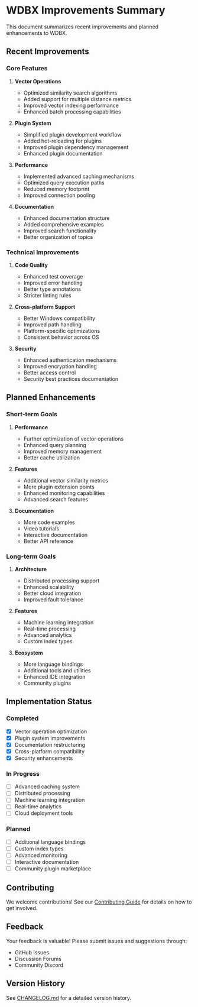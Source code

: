 # WDBX Improvements Summary

<!-- category: Development -->
<!-- priority: 85 -->
<!-- tags: improvements, updates, changelog, roadmap -->

This document summarizes recent improvements and planned enhancements to WDBX.

## Recent Improvements

### Core Features

1. **Vector Operations**
   - Optimized similarity search algorithms
   - Added support for multiple distance metrics
   - Improved vector indexing performance
   - Enhanced batch processing capabilities

2. **Plugin System**
   - Simplified plugin development workflow
   - Added hot-reloading for plugins
   - Improved plugin dependency management
   - Enhanced plugin documentation

3. **Performance**
   - Implemented advanced caching mechanisms
   - Optimized query execution paths
   - Reduced memory footprint
   - Improved connection pooling

4. **Documentation**
   - Enhanced documentation structure
   - Added comprehensive examples
   - Improved search functionality
   - Better organization of topics

### Technical Improvements

1. **Code Quality**
   - Enhanced test coverage
   - Improved error handling
   - Better type annotations
   - Stricter linting rules

2. **Cross-platform Support**
   - Better Windows compatibility
   - Improved path handling
   - Platform-specific optimizations
   - Consistent behavior across OS

3. **Security**
   - Enhanced authentication mechanisms
   - Improved encryption handling
   - Better access control
   - Security best practices documentation

## Planned Enhancements

### Short-term Goals

1. **Performance**
   - Further optimization of vector operations
   - Enhanced query planning
   - Improved memory management
   - Better cache utilization

2. **Features**
   - Additional vector similarity metrics
   - More plugin extension points
   - Enhanced monitoring capabilities
   - Advanced search features

3. **Documentation**
   - More code examples
   - Video tutorials
   - Interactive documentation
   - Better API reference

### Long-term Goals

1. **Architecture**
   - Distributed processing support
   - Enhanced scalability
   - Better cloud integration
   - Improved fault tolerance

2. **Features**
   - Machine learning integration
   - Real-time processing
   - Advanced analytics
   - Custom index types

3. **Ecosystem**
   - More language bindings
   - Additional tools and utilities
   - Enhanced IDE integration
   - Community plugins

## Implementation Status

### Completed

- [x] Vector operation optimization
- [x] Plugin system improvements
- [x] Documentation restructuring
- [x] Cross-platform compatibility
- [x] Security enhancements

### In Progress

- [ ] Advanced caching system
- [ ] Distributed processing
- [ ] Machine learning integration
- [ ] Real-time analytics
- [ ] Cloud deployment tools

### Planned

- [ ] Additional language bindings
- [ ] Custom index types
- [ ] Advanced monitoring
- [ ] Interactive documentation
- [ ] Community plugin marketplace

## Contributing

We welcome contributions! See our [Contributing Guide](CONTRIBUTING.md) for details on how to get involved.

## Feedback

Your feedback is valuable! Please submit issues and suggestions through:
- GitHub Issues
- Discussion Forums
- Community Discord

## Version History

See [CHANGELOG.md](CHANGELOG.md) for a detailed version history.